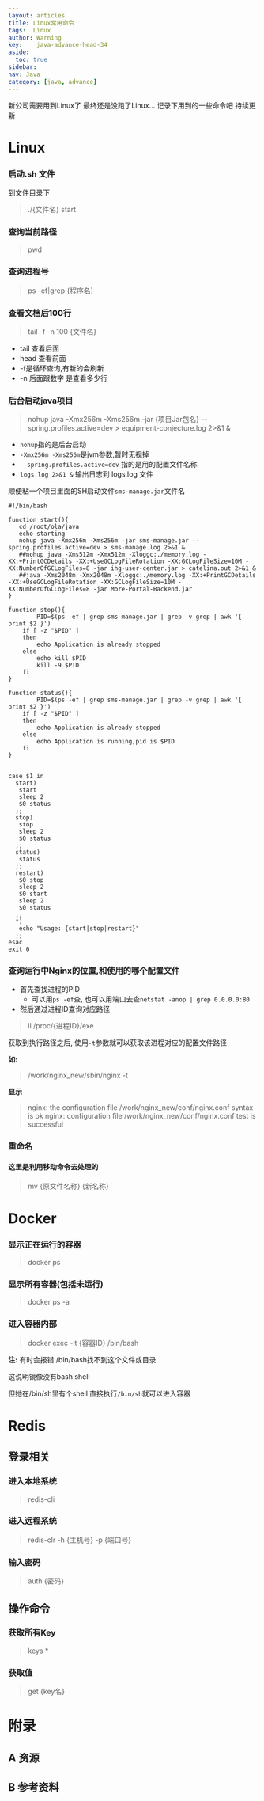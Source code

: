 ```yaml
---
layout: articles
title: Linux常用命令
tags:  Linux
author: Warning
key:    java-advance-head-34
aside:
  toc: true
sidebar:
nav: Java
category: [java, advance]
---
```


新公司需要用到Linux了
最终还是没跑了Linux...
记录下用到的一些命令吧
持续更新

<!--more-->


# Linux

### 启动.sh 文件

到文件目录下

> ./{文件名} start


### 查询当前路径

> pwd

### 查询进程号

> ps -ef|grep {程序名}

### 查看文档后100行

> tail -f -n 100 {文件名}

- tail 查看后面
- head 查看前面
- -f是循环查询,有新的会刷新
- -n 后面跟数字 是查看多少行

### 后台启动java项目

> nohup java -Xmx256m -Xms256m -jar {项目Jar包名} --spring.profiles.active=dev > equipment-conjecture.log 2>&1 &

- `nohup`指的是后台启动
- `-Xmx256m -Xms256m`是jvm参数,暂时无视掉
- `--spring.profiles.active=dev` 指的是用的配置文件名称
- `logs.log 2>&1 &`  输出日志到 logs.log 文件

顺便粘一个项目里面的SH启动文件`sms-manage.jar`文件名

```shell
#!/bin/bash

function start(){
   cd /root/ola/java
   echo starting
   nohup java -Xmx256m -Xms256m -jar sms-manage.jar --spring.profiles.active=dev > sms-manage.log 2>&1 &
   ##nohup java -Xms512m -Xmx512m -Xloggc:./memory.log -XX:+PrintGCDetails -XX:+UseGCLogFileRotation -XX:GCLogFileSize=10M -XX:NumberOfGCLogFiles=8 -jar ihg-user-center.jar > catelina.out 2>&1 &
   ##java -Xms2048m -Xmx2048m -Xloggc:./memory.log -XX:+PrintGCDetails -XX:+UseGCLogFileRotation -XX:GCLogFileSize=10M -XX:NumberOfGCLogFiles=8 -jar More-Portal-Backend.jar
}

function stop(){
        PID=$(ps -ef | grep sms-manage.jar | grep -v grep | awk '{ print $2 }')
	if [ -z "$PID" ]
	then
		echo Application is already stopped
	else
		echo kill $PID
		kill -9 $PID
	fi
}

function status(){
        PID=$(ps -ef | grep sms-manage.jar | grep -v grep | awk '{ print $2 }')
	if [ -z "$PID" ]
	then
		echo Application is already stopped
	else
		echo Application is running,pid is $PID
	fi
}


case $1 in
  start)
   start
   sleep 2
   $0 status
  ;;
  stop)
   stop
   sleep 2
   $0 status
  ;;
  status)
   status
  ;;
  restart)
   $0 stop
   sleep 2
   $0 start
   sleep 2
   $0 status
  ;;
  *)
   echo "Usage: {start|stop|restart}"
  ;;
esac
exit 0

```

### 查询运行中Nginx的位置,和使用的哪个配置文件

- 首先查找进程的PID
  - 可以用`ps -ef`查, 也可以用端口去查`netstat -anop | grep 0.0.0.0:80`
- 然后通过进程ID查询对应路径

> ll  /proc/{进程ID}/exe


获取到执行路径之后, 使用`-t`参数就可以获取该进程对应的配置文件路径

**如:**

> /work/nginx_new/sbin/nginx -t

**显示**

> nginx: the configuration file /work/nginx_new/conf/nginx.conf syntax is ok
> nginx: configuration file /work/nginx_new/conf/nginx.conf test is successful




### 重命名
#### 这里是利用移动命令去处理的

> mv {原文件名称} {新名称}

# Docker

### 显示正在运行的容器

> docker ps

### 显示所有容器(包括未运行)

> docker ps -a

### 进入容器内部

> docker exec -it {容器ID} /bin/bash

**注:**
有时会报错 /bin/bash找不到这个文件或目录

这说明镜像没有bash shell

但她在/bin/sh里有个shell 直接执行`/bin/sh`就可以进入容器






# Redis

## 登录相关

### 进入本地系统

> redis-cli

### 进入远程系统

> redis-clr -h {主机号} -p {端口号}

### 输入密码

> auth {密码}

## 操作命令

### 获取所有Key

> keys *

### 获取值

> get {key名}


# 附录
## A 资源
## B 参考资料

